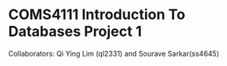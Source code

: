 # COMS4111 Introduction To Databases Project 1
Collaborators: Qi Ying Lim (ql2331) and Sourave Sarkar(ss4645)